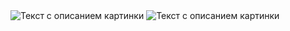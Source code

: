 <image src="/Solution/task1.1.png" alt="Текст с описанием картинки">
<image src="/Solution/task2.1.png" alt="Текст с описанием картинки">
